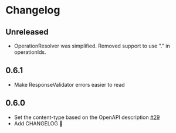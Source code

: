 # Changelog

## Unreleased

- OperationResolver was simplified. Removed support to use "." in operationIds.

## 0.6.1

- Make ResponseValidator errors easier to read

## 0.6.0

- Set the content-type based on the OpenAPI description [#29](https://github.com/ahx/openapi-first/pull/29)
- Add CHANGELOG 📝

